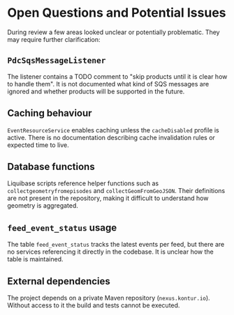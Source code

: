 # Open Questions and Potential Issues

During review a few areas looked unclear or potentially problematic. They may require further clarification:

## `PdcSqsMessageListener`
The listener contains a TODO comment to "skip products until it is clear how to handle them". It is not documented what kind of SQS messages are ignored and whether products will be supported in the future.

## Caching behaviour
`EventResourceService` enables caching unless the `cacheDisabled` profile is active. There is no documentation describing cache invalidation rules or expected time to live.

## Database functions
Liquibase scripts reference helper functions such as `collectgeometryfromepisodes` and `collectGeomFromGeoJSON`. Their definitions are not present in the repository, making it difficult to understand how geometry is aggregated.

## `feed_event_status` usage
The table `feed_event_status` tracks the latest events per feed, but there are no services referencing it directly in the codebase. It is unclear how the table is maintained.

## External dependencies
The project depends on a private Maven repository (`nexus.kontur.io`). Without access to it the build and tests cannot be executed.
